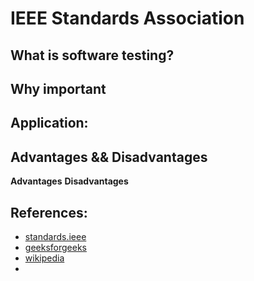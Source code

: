 # IEEE Standards Association
## What is software testing?
## Why important
## Application:

## Advantages && Disadvantages

**Advantages**
**Disadvantages**
## References:
- [standards.ieee](https://standards.ieee.org/)
- [geeksforgeeks](https://www.geeksforgeeks.org/ieee-full-form/)
- [wikipedia](https://en.wikipedia.org/wiki/IEEE_Standards_Association)
- []()